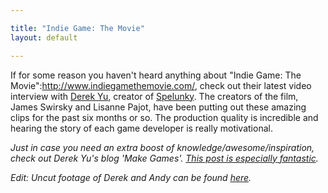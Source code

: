 ```yaml
---

title: "Indie Game: The Movie"
layout: default

---
```


If for some reason you haven't heard anything about "Indie Game: The Movie":http://www.indiegamethemovie.com/, check out their latest video interview with [Derek Yu](http://www.derekyu.com/), creator of [Spelunky](http://spelunkyworld.com/). The creators of the film, James Swirsky and Lisanne Pajot, have been putting out these amazing clips for the past six months or so. The production quality is incredible and hearing the story of each game developer is really motivational.

_Just in case you need an extra boost of knowledge/awesome/inspiration, check out Derek Yu's blog 'Make Games'. [This post is especially fantastic](http://makegames.tumblr.com/post/1136623767/finishing-a-game)._

_Edit: Uncut footage of Derek and Andy can be found [here](http://vimeo.com/17281939)._
